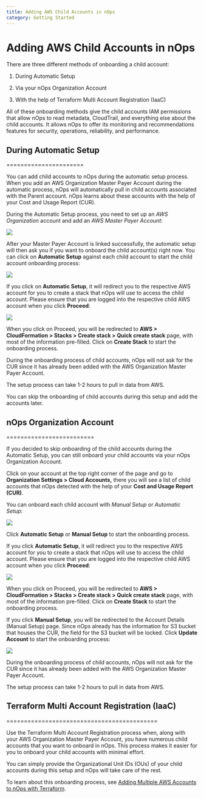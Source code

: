 ```yaml
---
title: Adding AWS Child Accounts in nOps
category: Getting Started
---
```


# Adding AWS Child Accounts in nOps #

There are three different methods of onboarding a child account:

1.  During Automatic Setup
    
2.  Via your nOps Organization Account
    
3.  With the help of Terraform Multi Account Registration (IaaC)
    

All of these onboarding methods give the child accounts IAM permissions that allow nOps to read metadata, CloudTrail, and everything else about the child accounts. It allows nOps to offer its monitoring and recommendations features for security, operations, reliability, and performance.

## During Automatic Setup ##
======================

You can add child accounts to nOps during the automatic setup process. When you add an AWS Organization Master Payer Account during the automatic process, nOps will automatically pull in child accounts associated with the Parent account. nOps learns about these accounts with the help of your Cost and Usage Report (CUR).

During the Automatic Setup process, you need to set up an _AWS Organization_ account and add an _AWS Master Payer Account_:

[![](https://nops-b92747f563e0.intercom-attachments-7.com/i/o/573895415/6410f127c02f91318f5a9eb2/Z1FGFEHzggKPQ70kgi-1EkFjqUQ2nUEXuF0wl6JHYY-tvthgE5URCXE2Zr5ZDA_P-kDaDMdmIKpsu-9sftk6UIgh0bceM_DTs0-k10oLcV94i-cqeCtXXBfTp9bNa2wqaoMJBNrxyZAEIFaRGCQucnk_jT8cjakdj81MY55LRjC3ON9i00oB2abtWQ)](https://nops-b92747f563e0.intercom-attachments-7.com/i/o/573895415/6410f127c02f91318f5a9eb2/Z1FGFEHzggKPQ70kgi-1EkFjqUQ2nUEXuF0wl6JHYY-tvthgE5URCXE2Zr5ZDA_P-kDaDMdmIKpsu-9sftk6UIgh0bceM_DTs0-k10oLcV94i-cqeCtXXBfTp9bNa2wqaoMJBNrxyZAEIFaRGCQucnk_jT8cjakdj81MY55LRjC3ON9i00oB2abtWQ)

After your Master Payer Account is linked successfully, the automatic setup will then ask you if you want to onboard the child account(s) right now. You can click on **Automatic Setup** against each child account to start the child account onboarding process:

[![](https://nops-b92747f563e0.intercom-attachments-7.com/i/o/573895421/6b38f2a10add4fec4849bd46/AlFSJ0hHSz_EU95l430iWQe66rJhNSJvhTNKi48aVRYr9_7kECYghkrJf0t51B-wLcEuqx6qnVD3dxjryVIPOCuxMt85GqW8aW-VG2X4ocNEctXzZ5yI7Bmvvo83llaSlHPeanAgx4K-K-kfNVmryoV34pHt5EuhZel61E3UaYYdkvrkj6P07-LRAA)](https://nops-b92747f563e0.intercom-attachments-7.com/i/o/573895421/6b38f2a10add4fec4849bd46/AlFSJ0hHSz_EU95l430iWQe66rJhNSJvhTNKi48aVRYr9_7kECYghkrJf0t51B-wLcEuqx6qnVD3dxjryVIPOCuxMt85GqW8aW-VG2X4ocNEctXzZ5yI7Bmvvo83llaSlHPeanAgx4K-K-kfNVmryoV34pHt5EuhZel61E3UaYYdkvrkj6P07-LRAA)

If you click on **Automatic Setup**, it will redirect you to the respective AWS account for you to create a stack that nOps will use to access the child account. Please ensure that you are logged into the respective child AWS account when you click **Proceed**:

[![](https://nops-b92747f563e0.intercom-attachments-7.com/i/o/573895430/776063b618014caf5bfe21b5/2jGHW-fmRiQRRBcuxCuLrSU4WowFJFJdi5VuBFrOFycH8jZEAZHLrGuKUodWaLYDevMkW-xc9zEr0JadV1cmYoJLadY4DH7RS1_iXBzc-3JMQqOq98y7B0ajQjVdDvml6s_UQnEAONZ68SDGIVNuBHST-5gFanLlHH07rsbHBTZU2nvhOUv7wW_0sg)](https://nops-b92747f563e0.intercom-attachments-7.com/i/o/573895430/776063b618014caf5bfe21b5/2jGHW-fmRiQRRBcuxCuLrSU4WowFJFJdi5VuBFrOFycH8jZEAZHLrGuKUodWaLYDevMkW-xc9zEr0JadV1cmYoJLadY4DH7RS1_iXBzc-3JMQqOq98y7B0ajQjVdDvml6s_UQnEAONZ68SDGIVNuBHST-5gFanLlHH07rsbHBTZU2nvhOUv7wW_0sg)

When you click on Proceed, you will be redirected to **AWS > CloudFormation > Stacks > Create stack > Quick create stack** page, with most of the information pre-filled. Click on **Create Stack** to start the onboarding process.

During the onboarding process of child accounts, nOps will not ask for the CUR since it has already been added with the AWS Organization Master Payer Account.

The setup process can take 1-2 hours to pull in data from AWS.

You can skip the onboarding of child accounts during this setup and add the accounts later.

## nOps Organization Account ##
=========================

If you decided to skip onboarding of the child accounts during the Automatic Setup, you can still onboard your child accounts via your nOps Organization Account.

Click on your account at the top right corner of the page and go to **Organization Settings > Cloud Accounts,** there you will see a list of child accounts that nOps detected with the help of your **Cost and Usage Report (CUR)**.

You can onboard each child account with _Manual Setup_ or _Automatic Setup_:

[![](https://nops-b92747f563e0.intercom-attachments-7.com/i/o/573895434/415d028eb6048e5ce4dbbb1a/S-mHUrSyb3iNocAvz4FOUeEBl1YvJ6F07ia1ev28JE24APzFRTybgbiWJiZDhCriH99WPnDGB5mwTOSkIMh5N75MW28UkBIeRMU0ssh3qGheTnl-79JGUYNQFjBohFNzMEw4tFEglzL17DF4zle75f_pIMvtBsu1c1sJFbQhpCtZSejD2w_fhyDOhg)](https://nops-b92747f563e0.intercom-attachments-7.com/i/o/573895434/415d028eb6048e5ce4dbbb1a/S-mHUrSyb3iNocAvz4FOUeEBl1YvJ6F07ia1ev28JE24APzFRTybgbiWJiZDhCriH99WPnDGB5mwTOSkIMh5N75MW28UkBIeRMU0ssh3qGheTnl-79JGUYNQFjBohFNzMEw4tFEglzL17DF4zle75f_pIMvtBsu1c1sJFbQhpCtZSejD2w_fhyDOhg)

Click **Automatic Setup** or **Manual Setup** to start the onboarding process.

If you click **Automatic Setup**, it will redirect you to the respective AWS account for you to create a stack that nOps will use to access the child account. Please ensure that you are logged into the respective child AWS account when you click **Proceed**:

[![](https://nops-b92747f563e0.intercom-attachments-7.com/i/o/573895438/d9896d61a7d56dfed7d67cda/2jGHW-fmRiQRRBcuxCuLrSU4WowFJFJdi5VuBFrOFycH8jZEAZHLrGuKUodWaLYDevMkW-xc9zEr0JadV1cmYoJLadY4DH7RS1_iXBzc-3JMQqOq98y7B0ajQjVdDvml6s_UQnEAONZ68SDGIVNuBHST-5gFanLlHH07rsbHBTZU2nvhOUv7wW_0sg)](https://nops-b92747f563e0.intercom-attachments-7.com/i/o/573895438/d9896d61a7d56dfed7d67cda/2jGHW-fmRiQRRBcuxCuLrSU4WowFJFJdi5VuBFrOFycH8jZEAZHLrGuKUodWaLYDevMkW-xc9zEr0JadV1cmYoJLadY4DH7RS1_iXBzc-3JMQqOq98y7B0ajQjVdDvml6s_UQnEAONZ68SDGIVNuBHST-5gFanLlHH07rsbHBTZU2nvhOUv7wW_0sg)

When you click on Proceed, you will be redirected to **AWS > CloudFormation > Stacks > Create stack > Quick create stack** page, with most of the information pre-filled. Click on **Create Stack** to start the onboarding process.

If you click **Manual Setup**, you will be redirected to the Account Details (Manual Setup) page. Since nOps already has the information for S3 bucket that houses the CUR, the field for the S3 bucket will be locked. Click **Update Account** to start the onboarding process:

[![](https://nops-b92747f563e0.intercom-attachments-7.com/i/o/573895442/8d8b0d88c95bd1302e210570/VjC5oLeLLTCOzlaSMOgbFtMYpnBj26O5kEK71-byzEY-ft8zGezFC62ojLM29ZyxD3GLz9YPR5lIt7QegL2JjDifeOmDxJ_sE2j8_tIgSEAXWXpLF7-PcFhw3nJE97fvuFVpYMx7WqNpP8rSpNgZ3UIEBhlk4GRsD0toe5EnOw9LM7e7bh5GvkXYRw)](https://nops-b92747f563e0.intercom-attachments-7.com/i/o/573895442/8d8b0d88c95bd1302e210570/VjC5oLeLLTCOzlaSMOgbFtMYpnBj26O5kEK71-byzEY-ft8zGezFC62ojLM29ZyxD3GLz9YPR5lIt7QegL2JjDifeOmDxJ_sE2j8_tIgSEAXWXpLF7-PcFhw3nJE97fvuFVpYMx7WqNpP8rSpNgZ3UIEBhlk4GRsD0toe5EnOw9LM7e7bh5GvkXYRw)

During the onboarding process of child accounts, nOps will not ask for the CUR since it has already been added with the AWS Organization Master Payer Account.

The setup process can take 1-2 hours to pull in data from AWS.

## Terraform Multi Account Registration (IaaC) ##
===========================================

Use the Terraform Multi Account Registration process when, along with your AWS Organization Master Payer Account, you have numerous child accounts that you want to onboard in nOps. This process makes it easier for you to onboard your child accounts with minimal effort.

You can simply provide the Organizational Unit IDs (OUs) of your child accounts during this setup and nOps will take care of the rest.

To learn about this onboarding process, see [Adding Multiple AWS Accounts to nOps with Terraform](adding-aws-accounts-to-nops-with-terraform.md).